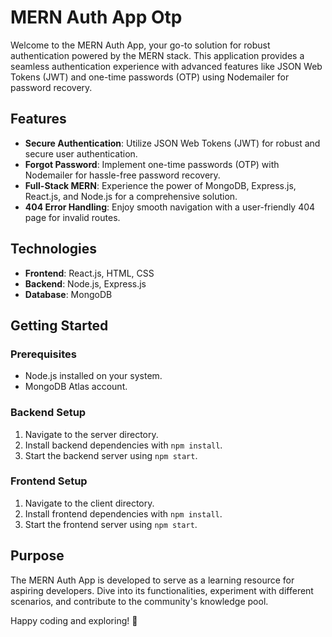 # MERN Auth App Otp

Welcome to the MERN Auth App, your go-to solution for robust authentication powered by the MERN stack. This application provides a seamless authentication experience with advanced features like JSON Web Tokens (JWT) and one-time passwords (OTP) using Nodemailer for password recovery.

## Features

- **Secure Authentication**: Utilize JSON Web Tokens (JWT) for robust and secure user authentication.
- **Forgot Password**: Implement one-time passwords (OTP) with Nodemailer for hassle-free password recovery.
- **Full-Stack MERN**: Experience the power of MongoDB, Express.js, React.js, and Node.js for a comprehensive solution.
- **404 Error Handling**: Enjoy smooth navigation with a user-friendly 404 page for invalid routes.

## Technologies

- **Frontend**: React.js, HTML, CSS
- **Backend**: Node.js, Express.js
- **Database**: MongoDB

## Getting Started

### Prerequisites

- Node.js installed on your system.
- MongoDB Atlas account.

### Backend Setup

1. Navigate to the server directory.
2. Install backend dependencies with `npm install`.
3. Start the backend server using `npm start`.

### Frontend Setup

1. Navigate to the client directory.
2. Install frontend dependencies with `npm install`.
3. Start the frontend server using `npm start`.

## Purpose

The MERN Auth App is developed to serve as a learning resource for aspiring developers. Dive into its functionalities, experiment with different scenarios, and contribute to the community's knowledge pool.

Happy coding and exploring! 🚀

